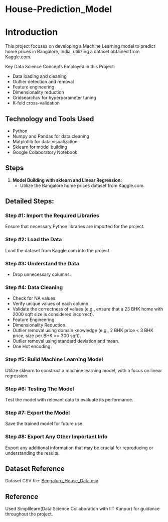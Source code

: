 # House-Prediction_Model
# Introduction
This project focuses on developing a Machine Learning model to predict home prices in Bangalore, India, utilizing a dataset obtained from Kaggle.com.

Key Data Science Concepts Employed in this Project:
- Data loading and cleaning
- Outlier detection and removal
- Feature engineering
- Dimensionality reduction
- Gridsearchcv for hyperparameter tuning
- K-fold cross-validation

## Technology and Tools Used
- Python
- Numpy and Pandas for data cleaning
- Matplotlib for data visualization
- Sklearn for model building
- Google Colaboratory Notebook

## Steps
1. **Model Building with sklearn and Linear Regression:**
   - Utilize the Bangalore home prices dataset from Kaggle.com.

## Detailed Steps:

### Step #1: Import the Required Libraries
Ensure that necessary Python libraries are imported for the project.

### Step #2: Load the Data
Load the dataset from Kaggle.com into the project.

### Step #3: Understand the Data
   - Drop unnecessary columns.

### Step #4: Data Cleaning
   - Check for NA values.
   - Verify unique values of each column.
   - Validate the correctness of values (e.g., ensure that a 23 BHK home with 2000 sqft size is considered incorrect).
   - Feature Engineering.
   - Dimensionality Reduction.
   - Outlier removal using domain knowledge (e.g., 2 BHK price < 3 BHK price, size per BHK >= 300 sqft).
   - Outlier removal using standard deviation and mean.
   - One Hot encoding.

### Step #5: Build Machine Learning Model
Utilize sklearn to construct a machine learning model, with a focus on linear regression.

### Step #6: Testing The Model
Test the model with relevant data to evaluate its performance.

### Step #7: Export the Model
Save the trained model for future use.

### Step #8: Export Any Other Important Info
Export any additional information that may be crucial for reproducing or understanding the results.

## Dataset Reference
Dataset CSV file: [Bengaluru_House_Data.csv](Bengaluru_House_Data.csv)

## Reference
Used Simplilearn(Data Science Collaboration with IIT Kanpur) for guidance throughout the project.
